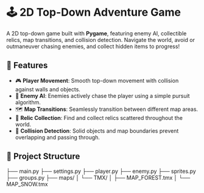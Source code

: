 # 🕹️ 2D Top-Down Adventure Game

A 2D top-down game built with **Pygame**, featuring enemy AI, collectible relics, map transitions, and collision detection. 
Navigate the world, avoid or outmaneuver chasing enemies, and collect hidden items to progress!

## 🚀 Features

- 🎮 **Player Movement**: Smooth top-down movement with collision against walls and objects.
- 👾 **Enemy AI**: Enemies actively chase the player using a simple pursuit algorithm.
- 🗺️ **Map Transitions**: Seamlessly transition between different map areas.
- 🧿 **Relic Collection**: Find and collect relics scattered throughout the world.
- 🚧 **Collision Detection**: Solid objects and map boundaries prevent overlapping and passing through.

## 📂 Project Structure
├── main.py
├── settings.py
├── player.py
├── enemy.py
├── sprites.py
├── groups.py
├── maps/
│   └── TMX/
│       ├── MAP_FOREST.tmx
│       └── MAP_SNOW.tmx
